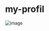 # my-profil

![image](https://github.com/AwaludinIbnu/my-profil/assets/91833823/45c7b1d2-2a77-407b-af82-5bef3084ecf8)
